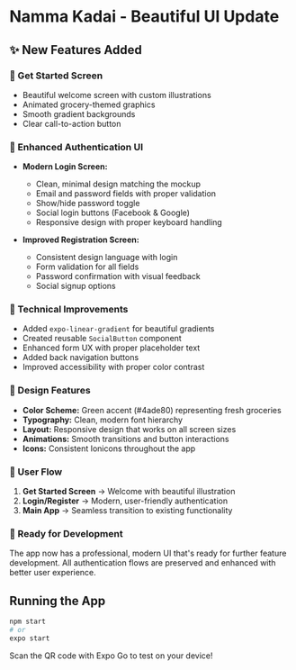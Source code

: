 # Namma Kadai - Beautiful UI Update

## ✨ New Features Added

### 🎨 Get Started Screen
- Beautiful welcome screen with custom illustrations
- Animated grocery-themed graphics
- Smooth gradient backgrounds
- Clear call-to-action button

### 🔐 Enhanced Authentication UI
- **Modern Login Screen:**
  - Clean, minimal design matching the mockup
  - Email and password fields with proper validation
  - Show/hide password toggle
  - Social login buttons (Facebook & Google)
  - Responsive design with proper keyboard handling

- **Improved Registration Screen:**
  - Consistent design language with login
  - Form validation for all fields
  - Password confirmation with visual feedback
  - Social signup options

### 🔧 Technical Improvements
- Added `expo-linear-gradient` for beautiful gradients
- Created reusable `SocialButton` component
- Enhanced form UX with proper placeholder text
- Added back navigation buttons
- Improved accessibility with proper color contrast

### 🎯 Design Features
- **Color Scheme:** Green accent (#4ade80) representing fresh groceries
- **Typography:** Clean, modern font hierarchy
- **Layout:** Responsive design that works on all screen sizes
- **Animations:** Smooth transitions and button interactions
- **Icons:** Consistent Ionicons throughout the app

### 📱 User Flow
1. **Get Started Screen** → Welcome with beautiful illustration
2. **Login/Register** → Modern, user-friendly authentication
3. **Main App** → Seamless transition to existing functionality

### 🚀 Ready for Development
The app now has a professional, modern UI that's ready for further feature development. All authentication flows are preserved and enhanced with better user experience.

## Running the App
```bash
npm start
# or
expo start
```

Scan the QR code with Expo Go to test on your device!
